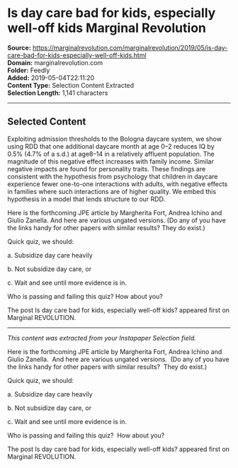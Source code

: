 # Is day care bad for kids, especially well-off kids Marginal Revolution

**Source:** https://marginalrevolution.com/marginalrevolution/2019/05/is-day-care-bad-for-kids-especially-well-off-kids.html  
**Domain:** marginalrevolution.com  
**Folder:** Feedly  
**Added:** 2019-05-04T22:11:20  
**Content Type:** Selection Content Extracted  
**Selection Length:** 1,141 characters  


---

## Selected Content

Exploiting admission thresholds to the Bologna daycare system, we show using RDD that one additional daycare month at age 0–2 reduces IQ by 0.5% (4.7% of a s.d.) at age8–14 in a relatively affluent population. The magnitude of this negative effect increases with family income. Similar negative impacts are found for personality traits. These findings are consistent with the hypothesis from psychology that children in daycare experience fewer one-to-one interactions with adults, with negative effects in families where such interactions are of higher quality. We embed this hypothesis in a model that lends structure to our RDD.

Here is the forthcoming JPE article by Margherita Fort, Andrea Ichino and Giulio Zanella. And here are various ungated versions. (Do any of you have the links handy for other papers with similar results? They do exist.)

Quick quiz, we should:

a. Subsidize day care heavily

b. Not subsidize day care, or

c. Wait and see until more evidence is in.

Who is passing and failing this quiz? How about you?

The post Is day care bad for kids, especially well-off kids? appeared first on Marginal REVOLUTION.

---

*This content was extracted from your Instapaper Selection field.*

Here is the forthcoming JPE article by Margherita Fort, Andrea Ichino and Giulio Zanella.  And here are various ungated versions.  (Do any of you have the links handy for other papers with similar results?  They do exist.)

Quick quiz, we should:

a. Subsidize day care heavily

b. Not subsidize day care, or

c. Wait and see until more evidence is in.

Who is passing and failing this quiz?  How about you?

The post Is day care bad for kids, especially well-off kids? appeared first on Marginal REVOLUTION.
